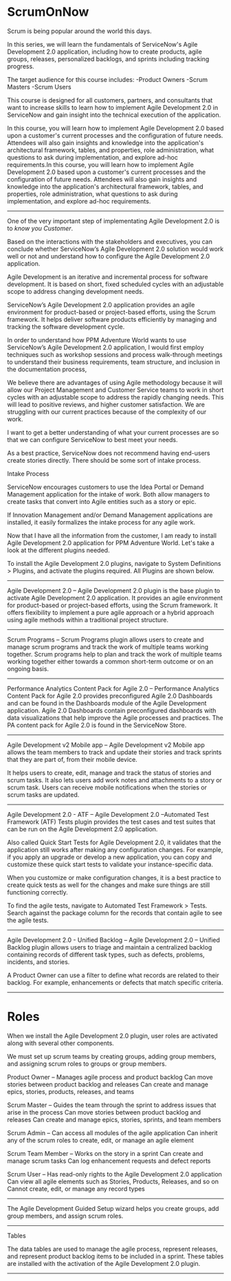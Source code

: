 # ScrumOnNow 


Scrum is being popular around the world this days.

In this series, we will learn the fundamentals of ServiceNow's Agile Development 2.0 application, including how to create products, agile groups, releases, personalized backlogs, and sprints including tracking progress.

The target audience for this course includes:
-Product Owners
-Scrum Masters
-Scrum Users


This course is designed for all customers, partners, and consultants that want to increase skills to learn how to implement Agile Development 2.0 in ServiceNow and gain insight into the technical execution of the application.

In this course, you will learn how to implement Agile Development 2.0 based upon a customer's current processes and the configuration of future needs. Attendees will also gain insights and knowledge into the application's architectural framework, tables, and properties, role administration, what questions to ask during implementation, and explore ad-hoc requirements.In this course, you will learn how to implement Agile Development 2.0 based upon a customer's current processes and the configuration of future needs. Attendees will also gain insights and knowledge into the application's architectural framework, tables, and properties, role administration, what questions to ask during implementation, and explore ad-hoc requirements.


---
One of the very important step of implementating 
Agile Development 2.0 is to *know you Customer*.

Based on the interactions with the stakeholders and executives, you can conclude whether ServiceNow’s Agile Development 2.0 solution would work well or not and understand how to configure the Agile Development 2.0 application.

Agile Development is an iterative and incremental process for software development. It is based on short, fixed scheduled cycles with an adjustable scope to address changing development needs. 

ServiceNow’s Agile Development 2.0 application provides an agile environment for product-based or project-based efforts, using the Scrum framework. It helps deliver software products efficiently by managing and tracking the software development cycle.

In order to understand how PPM Adventure World wants to use ServiceNow’s Agile Development 2.0 application, I would first employ techniques such as workshop sessions and process walk-through meetings to understand their business requirements, team structure, and inclusion in the documentation process,

We believe there are advantages of using Agile methodology because it will allow our Project Management and Customer Service teams to work in short cycles with an adjustable scope to address the rapidly changing needs. This will lead to positive reviews, and higher customer satisfaction. We are struggling with our current practices because of the complexity of our work.

  I want to get a better understanding of what your current processes are so that we can configure ServiceNow to best meet your needs. 

As a best practice, ServiceNow does not recommend having end-users create stories directly. There should be some sort of intake process. 

Intake Process

ServiceNow encourages customers to use the Idea Portal or Demand Management application for the intake of work. Both allow managers to create tasks that convert into Agile entities such as a story or epic.

If Innovation Management and/or Demand Management applications are installed, it easily formalizes the intake process for any agile work.

Now that I have all the information from the customer, I am ready to install Agile Development 2.0 application for PPM Adventure World. Let's take a look at the different plugins needed.

To install the Agile Development 2.0 plugins, navigate to System Definitions > Plugins, and activate the plugins required. All Plugins are shown below. 


---
Agile Development 2.0
–
Agile Development 2.0 plugin is the base plugin to activate Agile Development 2.0 application. It provides an agile environment for product-based or project-based efforts, using the Scrum framework. It offers flexibility to implement a pure agile approach or a hybrid approach using agile methods within a traditional project structure.

---

Scrum Programs
–
Scrum Programs plugin allows users to create and manage scrum programs and track the work of multiple teams working together. Scrum programs help to plan and track the work of multiple teams working together either towards a common short-term outcome or on an ongoing basis.

---

Performance Analytics Content Pack for Agile 2.0
–
Performance Analytics Content Pack for Agile 2.0 provides preconfigured Agile 2.0 Dashboards and can be found in the Dashboards module of the Agile Development application. Agile 2.0 Dashboards contain preconfigured dashboards with data visualizations that help improve the Agile processes and practices. The PA content pack for Agile 2.0 is found in the ServiceNow Store.

---
Agile Development v2 Mobile app
–
Agile Development v2 Mobile app allows the team members to track and update their stories and track sprints that they are part of, from their mobile device.



It helps users to create, edit, manage and track the status of stories and scrum tasks. It also lets users add work notes and attachments to a story or scrum task. Users can receive mobile notifications when the stories or scrum tasks are updated.

---

Agile Development 2.0 - ATF
–
Agile Development 2.0 –Automated Test Framework (ATF) Tests plugin provides the test cases and test suites that can be run on the Agile Development 2.0 application.



Also called Quick Start Tests for Agile Development 2.0, it validates that the application still works after making any configuration changes. For example, if you apply an upgrade or develop a new application, you can copy and customize these quick start tests to validate your instance-specific data. 


When you customize or make configuration changes, it is a best practice to create quick tests as well for the changes and make sure things are still functioning correctly. 



To find the agile tests, navigate to Automated Test Framework > Tests. Search against the package column for the records that contain agile to see the agile tests.

---
Agile Development 2.0 - Unified Backlog
–
Agile Development 2.0 – Unified Backlog plugin allows users to triage and maintain a centralized backlog containing records of different task types, such as defects, problems, incidents, and stories. 



A Product Owner can use a filter to define what records are related to their backlog. For example, enhancements or defects that match specific criteria.

---

# Roles
When we install the Agile Development 2.0 plugin, user roles are activated along with several other components. 

We must set up scrum teams by creating groups, adding group members, and assigning scrum roles to groups or group members.


Product Owner
–
Manages agile process and product backlog
Can move stories between product backlog and releases
Can create and manage epics, stories, products, releases, and teams

Scrum Master
–
Guides the team through the sprint to address issues that arise in the process
Can move stories between product backlog and releases
Can create and manage epics, stories, sprints, and team members

Scrum Admin
–
Can access all modules of the agile application
Can inherit any of the scrum roles to create, edit, or manage an agile element

Scrum Team Member
–
Works on the story in a sprint
Can create and manage scrum tasks
Can log enhancement requests and defect reports

Scrum User
–
Has read-only rights to the Agile Development 2.0 application
Can view all agile elements such as Stories, Products, Releases, and so on
Cannot create, edit, or manage any record types

---
The Agile Development Guided Setup wizard helps you create groups, add group members, and assign scrum roles.

---
Tables

The data tables are used to manage the agile process, represent releases, and represent product backlog items to be included in a sprint. These tables are installed with the activation of the Agile Development 2.0 plugin.

---


